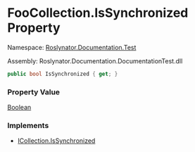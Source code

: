 # FooCollection\.IsSynchronized Property

Namespace: [Roslynator.Documentation.Test](../../README.md)

Assembly: Roslynator\.Documentation\.DocumentationTest\.dll

```csharp
public bool IsSynchronized { get; }
```

### Property Value

[Boolean](https://docs.microsoft.com/en-us/dotnet/api/system.boolean)

### Implements

* [ICollection.IsSynchronized](https://docs.microsoft.com/en-us/dotnet/api/system.collections.icollection.issynchronized)

